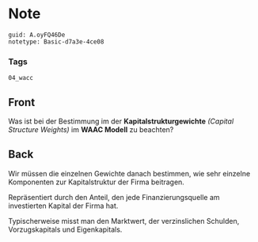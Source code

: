 # Note
```
guid: A.oyFQ46De
notetype: Basic-d7a3e-4ce08
```

### Tags
```
04_wacc
```

## Front
Was ist bei der Bestimmung im der <b>Kapitalstrukturgewichte</b>
<i>(Capital Structure Weights)</i> im <b>WAAC Modell</b> zu
beachten?

## Back
<p>Wir müssen die einzelnen Gewichte danach bestimmen, wie sehr
einzelne Komponenten zur Kapitalstruktur der Firma beitragen.
<p>Repräsentiert durch den Anteil, den jede Finanzierungsquelle am
investierten Kapital der Firma hat.
<p>Typischerweise misst man den Marktwert, der verzinslichen
Schulden, Vorzugskapitals und Eigenkapitals.

